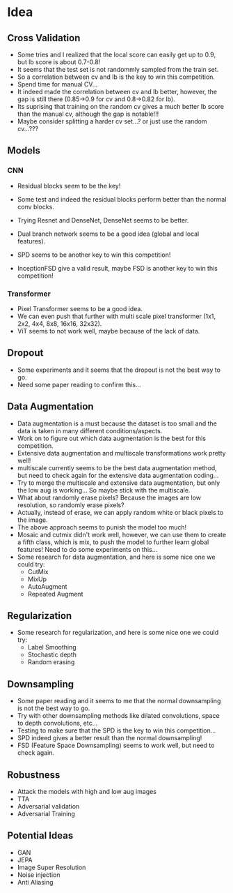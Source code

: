 # Idea

## Cross Validation
+ Some tries and I realized that the local score can easily get up to 0.9, but lb score is about 0.7-0.8!
+ It seems that the test set is not randommly sampled from the train set.
+ So a correlation between cv and lb is the key to win this competition.
+ Spend time for manual CV...
+ It indeed made the correlation between cv and lb better, however, the gap is still there (0.85->0.9 for cv and 0.8->0.82 for lb).
+ Its suprising that training on the random cv gives a much better lb score than the manual cv, although the gap is notable!!!
+ Maybe consider splitting a harder cv set...? or just use the random cv...???

## Models
### CNN
+ Residual blocks seem to be the key!
+ Some test and indeed the residual blocks perform better than the normal conv blocks.
+ Trying Resnet and DenseNet, DenseNet seems to be better.

+ Dual branch network seems to be a good idea (global and local features).
+ SPD seems to be another key to win this competition!

+ InceptionFSD give a valid result, maybe FSD is another key to win this competition!
### Transformer
+ Pixel Transformer seems to be a good idea.
+ We can even push that further with multi scale pixel transformer (1x1, 2x2, 4x4, 8x8, 16x16, 32x32).
+ ViT seems to not work well, maybe because of the lack of data.

## Dropout
+ Some experiments and it seems that the dropout is not the best way to go.
+ Need some paper reading to confirm this...

## Data Augmentation
+ Data augmentation is a must because the dataset is too small and the data is taken in many different conditions/aspects.
+ Work on to figure out which data augmentation is the best for this competition.
+ Extensive data augmentation and multiscale transformations work pretty well!
+ multiscale currently seems to be the best data augmentation method, but need to check again for the extensive data augmentation coding...
+ Try to merge the multiscale and extensive data augmentation, but only the low aug is working... So maybe stick with the multiscale.
+ What about randomly erase pixels? Because the images are low resolution, so randomly erase pixels?
+ Actually, instead of erase, we can apply random white or black pixels to the image.
+ The above approach seems to punish the model too much!
+ Mosaic and cutmix didn't work well, however, we can use them to create a fifth class, which is mix, to push the model to further learn global features! Need to do some experiments on this...
+ Some research for data augmentation, and here is some nice one we could try:
  + CutMix
  + MixUp
  + AutoAugment
  + Repeated Augment

## Regularization
+ Some research for regularization, and here is some nice one we could try:
  + Label Smoothing
  + Stochastic depth
  + Random erasing
## Downsampling
+ Some paper reading and it seems to me that the normal downsampling is not the best way to go.
+ Try with other downsampling methods like dilated convolutions, space to depth convolutions, etc...
+ Testing to make sure that the SPD is the key to win this competition...
+ SPD indeed gives a better result than the normal downsampling!
+ FSD (Feature Space Downsampling) seems to work well, but need to check again.

## Robustness
+ Attack the models with high and low aug images
+ TTA
+ Adversarial validation
+ Adversarial Training
 
## Potential Ideas
+ GAN
+ JEPA
+ Image Super Resolution
+ Noise injection
+ Anti Aliasing